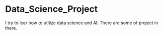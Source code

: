 # Data_Science_Project
I try to lear how to utilize data science and AI. There are some of project in there.

